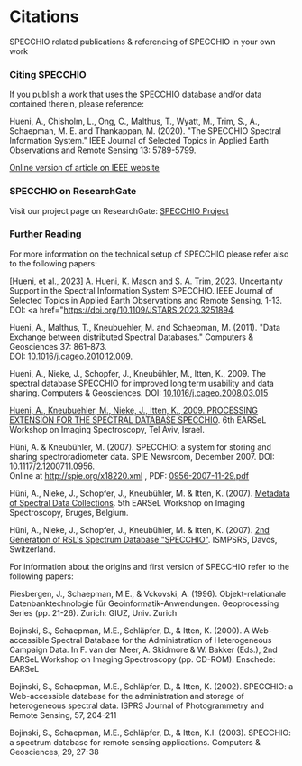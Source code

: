 # Citations

SPECCHIO related publications & referencing of SPECCHIO in your own work

### Citing SPECCHIO 

If you publish a work that uses the SPECCHIO database and/or data contained therein, please reference:

Hueni, A., Chisholm, L., Ong, C., Malthus, T., Wyatt, M., Trim, S., A., Schaepman, M. E. and Thankappan, M. (2020). "The SPECCHIO Spectral Information System." IEEE Journal of Selected Topics in Applied Earth Observations and Remote Sensing 13: 5789-5799.

<u><a href="https://ieeexplore.ieee.org/document/9201132">Online version of article on IEEE website</a></u>



### SPECCHIO on ResearchGate

Visit our project page on ResearchGate: <a href="https://www.researchgate.net/project/SPECCHIO-Spectral-Information-System">SPECCHIO Project</a>

### Further Reading 

For more information on the technical setup of SPECCHIO 
please refer also to the following papers:

[Hueni, et al., 2023] A. Hueni, K. Mason and S. A. Trim, 2023. Uncertainty Support in the Spectral Information System SPECCHIO. IEEE Journal of Selected Topics in Applied Earth Observations and Remote Sensing, 1-13.
<br>
                  DOI: <a href="https://doi.org/10.1109/JSTARS.2023.3251894</a>.



Hueni, A., Malthus, T., Kneubuehler, M. and Schaepman, M. (2011). "Data Exchange between distributed Spectral Databases." Computers & Geosciences 37: 861–873. <br>
                  DOI: <a href="http://dx.doi.org/10.1016/j.cageo.2010.12.009">10.1016/j.cageo.2010.12.009</a>.

Hueni, A., Nieke, J., Schopfer, J., Kneub&uuml;hler, M., Itten, K., 2009. The spectral database SPECCHIO for improved long term usability and data sharing. Computers & Geosciences.
                  DOI: <a href="http://dx.doi.org/10.1016/j.cageo.2008.03.015">10.1016/j.cageo.2008.03.015
                  
Hueni, A., Kneubuehler, M., Nieke, J., Itten, K., 2009. <u><a href="https://www.researchgate.net/publication/281755707_Processing_extension_for_the_spectral_database_SPECCHIO">PROCESSING EXTENSION FOR THE SPECTRAL DATABASE SPECCHIO</a></u>. 6th EARSeL Workshop on Imaging Spectroscopy, Tel Aviv, Israel.

H&uuml;ni, A. &amp; Kneub&uuml;hler, M. (2007). SPECCHIO: a system for storing and sharing spectroradiometer data. SPIE Newsroom, December 2007. 
                  DOI: 10.1117/2.1200711.0956.  
                  Online at <u><a href="http://spie.org/x18220.xml">http://spie.org/x18220.xml</a></u>
                  , PDF: <u><a href="http://spie.org/documents/Newsroom/Imported/0956/0956-2007-11-29.pdf">0956-2007-11-29.pdf</a></u>                  

H&uuml;ni, A., Nieke, J., Schopfer, J., Kneub&uuml;hler, M. &amp; Itten, K. (2007). <u><a href="http://www.zora.uzh.ch/77970/1/2007_HueniA_EARSeL_2007_Paper_Hueni_et_al_Kopie_.pdf">Metadata of Spectral Data Collections</a></u>. 5th EARSeL Workshop on Imaging Spectroscopy, Bruges, Belgium.

H&uuml;ni, A., Nieke, J., Schopfer, J., Kneub&uuml;hler, M. &amp; Itten, K. (2007). <u><a href="http://www.zora.uzh.ch/77969/1/2007_HueniA_P98_Kopie_.pdf">2nd Generation of RSL's Spectrum Database &quot;SPECCHIO&quot;</a></u>. ISMPSRS, Davos, Switzerland.      
      


For information about the origins and first version of SPECCHIO refer to the following papers:

Piesbergen, J., Schaepman, M.E., & Vckovski, A. (1996). Objekt-relationale Datenbanktechnologie f&uuml;r Geoinformatik-Anwendungen. Geoprocessing Series (pp. 21-26). Zurich: GIUZ, Univ. Zurich

Bojinski, S., Schaepman, M.E., Schl&auml;pfer, D., & Itten, K. (2000). A Web-accessible Spectral Database for the Administration of Heterogeneous Campaign Data. In F. van der Meer, A. Skidmore & W. Bakker (Eds.), 2nd EARSeL Workshop on Imaging Spectroscopy (pp. CD-ROM). Enschede: EARSeL

Bojinski, S., Schaepman, M.E., Schl&auml;pfer, D., & Itten, K. (2002). SPECCHIO: a Web-accessible database for the administration and storage of heterogeneous spectral data. ISPRS Journal of Photogrammetry and Remote Sensing, 57, 204-211

Bojinski, S., Schaepman, M.E., Schl&auml;pfer, D., & Itten, K.I. (2003). SPECCHIO: a spectrum database for remote sensing applications. Computers & Geosciences, 29, 27-38

